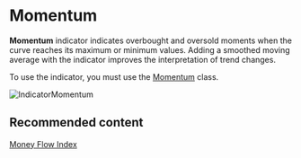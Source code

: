 # Momentum

**Momentum** indicator indicates overbought and oversold moments when the curve reaches its maximum or minimum values. Adding a smoothed moving average with the indicator improves the interpretation of trend changes. 

To use the indicator, you must use the [Momentum](../api/StockSharp.Algo.Indicators.Momentum.html) class. 

![IndicatorMomentum](~/images/IndicatorMomentum.png)

## Recommended content

[Money Flow Index](IndicatorMoneyFlowIndex.md)
